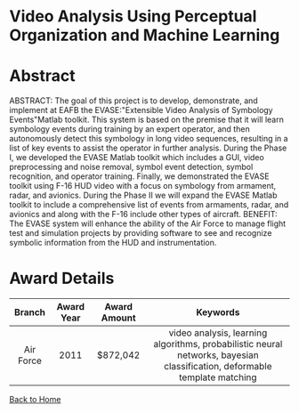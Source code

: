 
Video Analysis Using Perceptual Organization and Machine Learning
=================================================================

# Abstract


ABSTRACT:  The goal of this project is to develop, demonstrate, and implement at EAFB the EVASE:"Extensible Video Analysis of Symbology Events"Matlab toolkit. This system is based on the premise that it will learn symbology events during training by an expert operator, and then autonomously detect this symbology in long video sequences, resulting in a list of key events to assist the operator in further analysis. During the Phase I, we developed the EVASE Matlab toolkit which includes a GUI, video preprocessing and noise removal, symbol event detection, symbol recognition, and operator training. Finally, we demonstrated the EVASE toolkit using F-16 HUD video with a focus on symbology from armament, radar, and avionics. During the Phase II we will expand the EVASE Matlab toolkit to include a comprehensive list of events from armaments, radar, and avionics and along with the F-16 include other types of aircraft.  BENEFIT:  The EVASE system will enhance the ability of the Air Force to manage flight test and simulation projects by providing software to see and recognize symbolic information from the HUD and instrumentation.  

# Award Details

|Branch|Award Year|Award Amount|Keywords|
| :---: | :---: | :---: | :---: |
|Air Force|2011|$872,042|video analysis, learning algorithms, probabilistic neural networks, bayesian classification, deformable template matching|
  
  


[Back to Home](https://github.com/chrischow/dod_sbir_awards/Reports/CC/#1289)